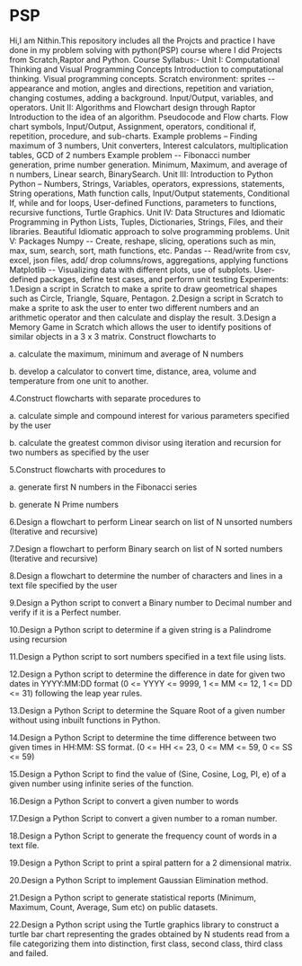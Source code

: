 # PSP
Hi,I am Nithin.This repository includes all the Projcts and practice I have done in my problem solving with python(PSP) course where I did Projects from Scratch,Raptor and Python.
Course Syllabus:-
Unit I: Computational Thinking and Visual Programming Concepts
Introduction to computational thinking. Visual programming concepts. Scratch environment: sprites -- appearance and motion, angles and directions, repetition and variation, changing costumes, adding a background. Input/Output, variables, and operators.
Unit II:  Algorithms and Flowchart design through Raptor
Introduction to the idea of an algorithm. Pseudocode and Flow charts. Flow chart symbols, Input/Output, Assignment, operators, conditional if, repetition, procedure, and sub-charts. Example problems – Finding maximum of 3 numbers, Unit converters, Interest calculators, multiplication tables, GCD of 2 numbers Example problem -- Fibonacci number generation, prime number generation. Minimum, Maximum, and average of n numbers, Linear search, BinarySearch.
Unit III: Introduction to Python
Python – Numbers, Strings, Variables, operators, expressions, statements, String operations, Math function calls, Input/Output statements, Conditional If, while and for loops, User-defined Functions, parameters to functions, recursive functions, Turtle Graphics.
Unit IV: Data Structures and Idiomatic Programming in Python
Lists, Tuples, Dictionaries, Strings, Files, and their libraries. Beautiful Idiomatic approach to solve programming problems.
Unit V: Packages
Numpy -- Create, reshape, slicing, operations such as min, max, sum, search, sort, math functions, etc. 
Pandas -- Read/write from csv, excel, json files, add/ drop columns/rows, aggregations, applying functions 
Matplotlib -- Visualizing data with different plots, use of subplots.
User-defined packages, define test cases, and perform unit testing
Experiments:
1.Design a script in Scratch to make a sprite to draw geometrical shapes such as Circle, Triangle, Square, Pentagon. 
2.Design a script in Scratch to make a sprite to ask the user to enter two different numbers and an arithmetic operator and then calculate and display the result.
3.Design a Memory Game in Scratch which allows the user to identify positions of similar objects in a 3 x 3 matrix.
Construct flowcharts to 

a. calculate the maximum, minimum and average of N numbers

b. develop a calculator to convert time, distance, area, volume and temperature from one unit to another.

4.Construct flowcharts with separate procedures to

a. calculate simple and compound interest for various parameters specified by the user

b. calculate the greatest common divisor using iteration and recursion for two numbers as specified by the user 

5.Construct flowcharts with procedures to 

a. generate first N numbers in the Fibonacci series

b. generate N Prime numbers

6.Design a flowchart to perform Linear search on list of N unsorted numbers (Iterative and recursive) 

7.Design a flowchart to perform Binary search on list of N sorted numbers (Iterative and recursive)

8.Design a flowchart to determine the number of characters and lines in a text file specified by the user 

9.Design a Python script to convert a Binary number to Decimal number and verify if it is a Perfect number. 

10.Design a Python script to determine if a given string is a Palindrome using recursion

11.Design a Python script to sort numbers specified in a text file using lists.

12.Design a Python script to determine the difference in date for given two dates in YYYY:MM:DD format (0 <= YYYY <= 9999, 1 <= MM <= 12, 1 <= DD <= 31) following the leap year rules.

13.Design a Python Script to determine the Square Root of a given number without using inbuilt functions in Python.

14.Design a Python Script to determine the time difference between two given times in HH:MM: SS format. (0 <= HH <= 23, 0 <= MM <= 59, 0 <= SS <= 59)

15.Design a Python Script to find the value of (Sine, Cosine, Log, PI, e) of a given number using infinite series of the function.

16.Design a Python Script to convert a given number to words

17.Design a Python Script to convert a given number to a roman number.

18.Design a Python Script to generate the frequency count of words in a text file.

19.Design a Python Script to print a spiral pattern for a 2 dimensional matrix. 

20.Design a Python Script to implement Gaussian Elimination method.

21.Design a Python script to generate statistical reports (Minimum, Maximum, Count, Average, Sum etc) on public datasets.

22.Design a Python script using the Turtle graphics library to construct a turtle bar chart representing the grades obtained by N students read from a file categorizing them into distinction, first class, second class, third class and failed.




